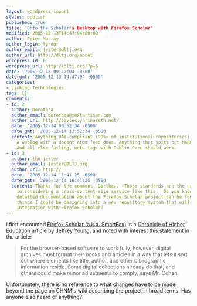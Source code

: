 ```yaml
---
layout: wordpress-import
status: publish
published: true
title: 'Onto the Scholar's Desktop with Firefox Scholar'
modified: 2005-12-13T14:47:04+00:00
author: Peter Murray
author_login: lyrdor
author_email: jester@dltj.org
author_url: http://dltj.org/about
wordpress_id: 6
wordpress_url: http://dltj.org/?p=6
date: '2005-12-13 09:47:04 -0500'
date_gmt: '2005-12-13 14:47:04 -0500'
categories:
- Linking Technologies
tags: []
comments:
- id: 2
  author: Dorothea
  author_email: dorothea@textartisan.com
  author_url: http://cavlec.yarinareth.net/
  date: '2005-12-14 08:52:34 -0500'
  date_gmt: '2005-12-14 13:52:34 -0500'
  content: Anything OAI-compliant (99%+ of institutional repositories) already does.
    A weblog with a decent Atom feed does. Anything that spits out MARC records does.
    And all else failing, meta tags with Dublin Core should work.
- id: 3
  author: the jester
  author_email: jester@DLTJ.org
  author_url: http://
  date: '2005-12-14 11:41:25 -0500'
  date_gmt: '2005-12-14 16:41:25 -0500'
  content: Thanks for the comment, Dorthea.  Those standards are the usual suspects
    in considering a cross-content-silo service like this.  Do you know where more
    detailed documentation about the Firefox Scholar project can be found?  Are there
    things I could be designing into a new repository system that will allow for tighter
    integration with Firefox Scholar?
---
```

<p>I first encounted <a href="http://echo.gmu.edu/toolcenter-wiki/index.php?title=Firefox_Scholar_(aka_SmartFox)" title="Zotero (aka Firefox Scholar aka SmartFox) - ToolCenter">Firefox Scholar (a.k.a. SmartFox)</a> in a <a href="http://chronicle.com/article/George-Mason-U-Team-Works-on/25003" title="George Mason U. Team Works on Browser That Will Aid Scholarly Research - Technology - The Chronicle of Higher Education">Chronicle of Higher Education article</a> by Jeffrey Young, and noted with interest this statement in the article:</p>
<blockquote><p>
For the browser-based software to work fully, however, digital archives must format their books and articles in a way that lets it sort out where elements like title, author, and other bibliographic information reside. Some digital collections already do that, and others could make minor adjustments to comply, says Mr. Cohen.
</p></blockquote>
<p>Unfortunately, there is no reference to what changes have to be made beyond the page on CHNM's wiki describing the project in broad terms.  Has anyone else heard of anything?</p>
